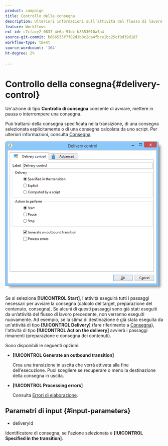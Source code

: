 ```yaml
---
product: campaign
title: Controllo della consegna
description: Ulteriori informazioni sull’attività del flusso di lavoro Controllo consegna
feature: Workflows
exl-id: c7cface2-0837-4e6a-91dc-b8353010a7a4
source-git-commit: b666535f7f82d1b8c2da4fbce1bc25cf8d39d187
workflow-type: tm+mt
source-wordcount: '164'
ht-degree: 2%

---
```


# Controllo della consegna{#delivery-control}



Un&#39;azione di tipo **Controllo di consegna** consente di avviare, mettere in pausa o interrompere una consegna.

Può trattarsi della consegna specificata nella transizione, di una consegna selezionata esplicitamente o di una consegna calcolata da uno script. Per ulteriori informazioni, consulta [Consegna](delivery.md).

![](assets/edit_diffusion_act.png)

Se si seleziona **[!UICONTROL Start]**, l&#39;attività eseguirà tutti i passaggi necessari per avviare la consegna (calcolo del target, preparazione del contenuto, consegna). Se alcuni di questi passaggi sono già stati eseguiti da un’attività del flusso di lavoro precedente, non verranno eseguiti nuovamente. Ad esempio, se la stima di destinazione è già stata eseguita da un&#39;attività di tipo **[!UICONTROL Delivery]** (fare riferimento a [Consegna](delivery.md)), l&#39;attività di tipo **[!UICONTROL Act on the delivery]** avvierà i passaggi rimanenti (preparazione e consegna dei contenuti).

Sono disponibili le seguenti opzioni:

* **[!UICONTROL Generate an outbound transition]**

  Crea una transizione in uscita che verrà attivata alla fine dell’esecuzione. Puoi scegliere se recuperare o meno la destinazione della consegna in uscita.

* **[!UICONTROL Processing errors]**

  Consulta [Errori di elaborazione](monitoring-workflow-execution.md#processing-errors).

## Parametri di input {#input-parameters}

* deliveryId

Identificatore di consegna, se l&#39;azione selezionata è **[!UICONTROL Specified in the transition]**.
